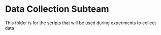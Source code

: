 # Data Collection Subteam #

This folder is for the scripts that will be used during experiments to collect data
